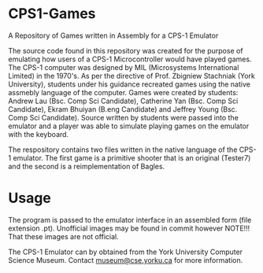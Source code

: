 CPS1-Games
==========

A Repository of Games written in Assembly for a CPS-1 Emulator

The source code found in this repository was created for the purpose of emulating how users of a CPS-1 Microcontroller would have played games. The CPS-1 computer was designed by MIL (Microsystems International Limited) in the 1970's. As per the directive of Prof. Zbigniew Stachniak (York University), students under his guidance recreated games using the native assmebly language of the computer. Games were created by students: Andrew Lau (Bsc. Comp Sci Candidate), Catherine Yan (Bsc. Comp Sci Candidate), Ekram Bhuiyan (B.eng Candidate) and Jeffrey Young (Bsc. Comp Sci Candidate). Source written by students were passed into the emulator and a player was able to simulate playing games on the emulator with the keyboard.

The respository contains two files written in the native language of the CPS-1 emulator. The first game is a primitive shooter that is an original (Tester7) and the second is a reimplementation of Bagles.

# Usage

The program is passed to the emulator interface in an assembled form (file extension .pt). Unofficial images may be found in commit however NOTE!!! That these images are not official. 

The CPS-1 Emulator can by obtained from the York University Computer Science Museum. Contact museum@cse.yorku.ca for more information.
